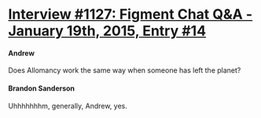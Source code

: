 # [Interview #1127: Figment Chat Q&A - January 19th, 2015, Entry #14](https://www.theoryland.com/intvmain.php?i=1127#14)

#### Andrew

Does Allomancy work the same way when someone has left the planet?

#### Brandon Sanderson

Uhhhhhhhm, generally, Andrew, yes.

